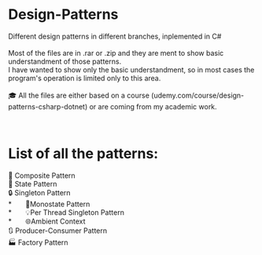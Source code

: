 # Design-Patterns
Different design patterns in different branches, inplemented in C# <br><br>
Most of the files are in .rar or .zip and they are ment to show basic understandment of those patterns. <br> 
I have wanted to show only the basic understandment, so in most cases the program's operation is limited only to this area. <br><br>
🎓 All the files are either based on a course (udemy.com/course/design-patterns-csharp-dotnet) or are coming from my academic work. 

<br>

# List of all the patterns:<br>
🧩 Composite Pattern <br>
🔄 State Pattern<br>
🔒 Singleton Pattern<br>
*&emsp;&emsp;🔗Monostate Pattern<br>
*&emsp;&emsp;💡Per Thread Singleton Pattern<br>
*&emsp;&emsp;🌐Ambient Context <br>
🔃 Producer-Consumer Pattern<br>
🏭 Factory Pattern<br>
